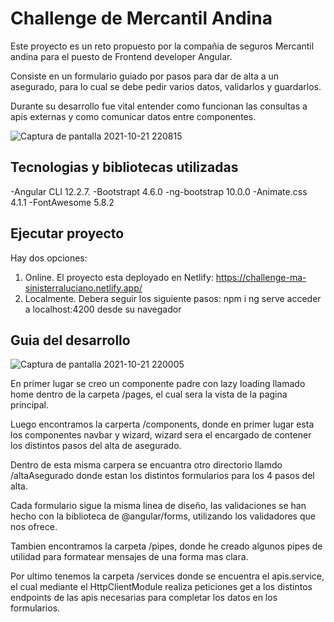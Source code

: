 # Challenge de Mercantil Andina

Este proyecto es un reto propuesto por la compañia de seguros Mercantil andina para el puesto de Frontend developer Angular.

Consiste en un formulario guiado por pasos para dar de alta a un asegurado, para lo cual se debe pedir varios datos, validarlos y guardarlos.

Durante su desarrollo fue vital entender como funcionan las consultas a apis externas y como comunicar datos entre componentes.

![Captura de pantalla 2021-10-21 220815](https://user-images.githubusercontent.com/44885834/138377266-e1d46109-07fd-4daa-b43c-f6089a4fc899.jpg)



## Tecnologias y bibliotecas utilizadas

-Angular CLI 12.2.7.
-Bootstrapt 4.6.0
-ng-bootstrap 10.0.0
-Animate.css 4.1.1
-FontAwesome 5.8.2


## Ejecutar proyecto

Hay dos opciones:
1. Online. El proyecto esta deployado en Netlify: https://challenge-ma-sinisterraluciano.netlify.app/
2. Localmente. Debera seguir los siguiente pasos:
  npm i
  ng serve
  acceder a localhost:4200 desde su navegador

## Guia del desarrollo

![Captura de pantalla 2021-10-21 220005](https://user-images.githubusercontent.com/44885834/138376726-b2573be7-be8d-4950-a006-40a2fce82a53.jpg)

En primer lugar se creo un componente padre con lazy loading llamado home dentro de la carpeta /pages, el cual sera la vista de la pagina principal.

Luego encontramos la carperta /components, donde en primer lugar esta los componentes navbar y wizard, wizard sera el encargado de contener los distintos pasos del alta de asegurado.

Dentro de esta misma carpera se encuantra otro directorio llamdo /altaAsegurado donde estan los distintos formularios para los 4 pasos del alta.

Cada formulario sigue la misma linea de diseño, las validaciones se han hecho con la biblioteca de @angular/forms, utilizando los validadores que nos ofrece.

Tambien encontramos la carpeta /pipes, donde he creado algunos pipes de utilidad para formatear mensajes de una forma mas clara.

Por ultimo tenemos la carpeta /services donde se encuentra el apis.service, el cual mediante el HttpClientModule realiza peticiones get a los distintos endpoints de las apis necesarias para completar los datos en los formularios.
